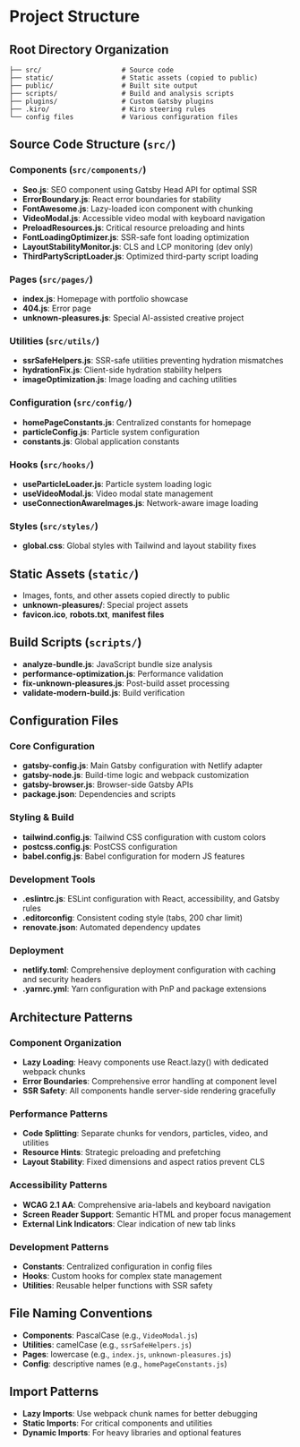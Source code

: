 # Project Structure

## Root Directory Organization

```
├── src/                    # Source code
├── static/                 # Static assets (copied to public)
├── public/                 # Built site output
├── scripts/                # Build and analysis scripts
├── plugins/                # Custom Gatsby plugins
├── .kiro/                  # Kiro steering rules
└── config files            # Various configuration files
```

## Source Code Structure (`src/`)

### Components (`src/components/`)
- **Seo.js**: SEO component using Gatsby Head API for optimal SSR
- **ErrorBoundary.js**: React error boundaries for stability
- **FontAwesome.js**: Lazy-loaded icon component with chunking
- **VideoModal.js**: Accessible video modal with keyboard navigation
- **PreloadResources.js**: Critical resource preloading and hints
- **FontLoadingOptimizer.js**: SSR-safe font loading optimization
- **LayoutStabilityMonitor.js**: CLS and LCP monitoring (dev only)
- **ThirdPartyScriptLoader.js**: Optimized third-party script loading

### Pages (`src/pages/`)
- **index.js**: Homepage with portfolio showcase
- **404.js**: Error page
- **unknown-pleasures.js**: Special AI-assisted creative project

### Utilities (`src/utils/`)
- **ssrSafeHelpers.js**: SSR-safe utilities preventing hydration mismatches
- **hydrationFix.js**: Client-side hydration stability helpers
- **imageOptimization.js**: Image loading and caching utilities

### Configuration (`src/config/`)
- **homePageConstants.js**: Centralized constants for homepage
- **particleConfig.js**: Particle system configuration
- **constants.js**: Global application constants

### Hooks (`src/hooks/`)
- **useParticleLoader.js**: Particle system loading logic
- **useVideoModal.js**: Video modal state management
- **useConnectionAwareImages.js**: Network-aware image loading

### Styles (`src/styles/`)
- **global.css**: Global styles with Tailwind and layout stability fixes

## Static Assets (`static/`)
- Images, fonts, and other assets copied directly to public
- **unknown-pleasures/**: Special project assets
- **favicon.ico**, **robots.txt**, **manifest files**

## Build Scripts (`scripts/`)
- **analyze-bundle.js**: JavaScript bundle size analysis
- **performance-optimization.js**: Performance validation
- **fix-unknown-pleasures.js**: Post-build asset processing
- **validate-modern-build.js**: Build verification

## Configuration Files

### Core Configuration
- **gatsby-config.js**: Main Gatsby configuration with Netlify adapter
- **gatsby-node.js**: Build-time logic and webpack customization
- **gatsby-browser.js**: Browser-side Gatsby APIs
- **package.json**: Dependencies and scripts

### Styling & Build
- **tailwind.config.js**: Tailwind CSS configuration with custom colors
- **postcss.config.js**: PostCSS configuration
- **babel.config.js**: Babel configuration for modern JS features

### Development Tools
- **.eslintrc.js**: ESLint configuration with React, accessibility, and Gatsby rules
- **.editorconfig**: Consistent coding style (tabs, 200 char limit)
- **renovate.json**: Automated dependency updates

### Deployment
- **netlify.toml**: Comprehensive deployment configuration with caching and security headers
- **.yarnrc.yml**: Yarn configuration with PnP and package extensions

## Architecture Patterns

### Component Organization
- **Lazy Loading**: Heavy components use React.lazy() with dedicated webpack chunks
- **Error Boundaries**: Comprehensive error handling at component level
- **SSR Safety**: All components handle server-side rendering gracefully

### Performance Patterns
- **Code Splitting**: Separate chunks for vendors, particles, video, and utilities
- **Resource Hints**: Strategic preloading and prefetching
- **Layout Stability**: Fixed dimensions and aspect ratios prevent CLS

### Accessibility Patterns
- **WCAG 2.1 AA**: Comprehensive aria-labels and keyboard navigation
- **Screen Reader Support**: Semantic HTML and proper focus management
- **External Link Indicators**: Clear indication of new tab links

### Development Patterns
- **Constants**: Centralized configuration in config files
- **Hooks**: Custom hooks for complex state management
- **Utilities**: Reusable helper functions with SSR safety

## File Naming Conventions
- **Components**: PascalCase (e.g., `VideoModal.js`)
- **Utilities**: camelCase (e.g., `ssrSafeHelpers.js`)
- **Pages**: lowercase (e.g., `index.js`, `unknown-pleasures.js`)
- **Config**: descriptive names (e.g., `homePageConstants.js`)

## Import Patterns
- **Lazy Imports**: Use webpack chunk names for better debugging
- **Static Imports**: For critical components and utilities
- **Dynamic Imports**: For heavy libraries and optional features
